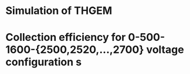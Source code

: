 # Simulation of THGEM
# Collection efficiency for 0-500-1600-{2500,2520,...,2700} voltage configuration s
